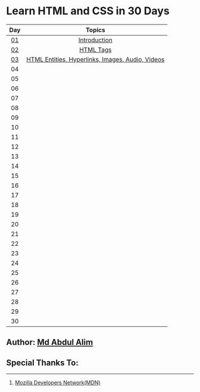 # Learn HTML and CSS in 30 Days
| **Day** |   **Topics**  |
|:-------:|:------------:|
|    [01](./day-01-introduction/DAY01.md)    | [Introduction](./day-01-introduction/DAY01.md) |
|    [02](./day-02-html-tags/DAY02.md)    |   [HTML Tags](./day-02-html-tags/DAY02.md)           |
|    [03](./day-03-html-entities-links-images-audio-videos/DAY03.md)    |   [HTML Entities, Hyperlinks, Images, Audio, Videos](./day-03-html-entities-links-images-audio-videos/DAY03.md)           |
|    04    |              |
|    05    |              |
|    06    |              |
|    07    |              |
|    08    |              |
|    09    |              |
|    10   |              |
|    11   |              |
|    12   |              |
|    13   |              |
|    14   |              |
|    15   |              |
|    16   |              |
|    17   |              |
|    18   |              |
|    19   |              |
|    20   |              |
|    21   |              |
|    22   |              |
|    23   |              |
|    24   |              |
|    25   |              |
|    26   |              |
|    27   |              |
|    28   |              |
|    29   |              |
|    30   |              |


## Author: [Md Abdul Alim](https://github.com/travelleralim)
## Special Thanks To:
---

1. [Mozilla Developers Network(MDN)](https://developer.mozilla.org/en-US/)